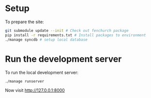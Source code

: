Setup
===

To prepare the site:

``` bash
git submodule update --init # Check out fenchurch package
pip install -r requirements.txt # Install packages to environment
./manage syncdb # setup local database
```

Run the development server
===

To run the local development server:

``` bash
./manage runserver
```

Now visit <http://127.0.0.1:8000>
